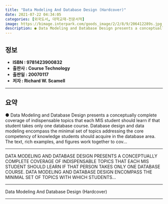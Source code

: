 ```yaml
---
title: "Data Modeling And Database Design (Hardcover)"
date: 2021-07-22 04:34:05
categories: [외국도서, 대학교재-전문서적]
image: https://bimage.interpark.com/goods_image/2/2/8/9/206412289s.jpg
description: ● Data Modeling and Database Design presents a conceptually complete coverage of indispensable topics that each MIS student should learn if that student takes
---
```


## **정보**

- **ISBN : 9781423900832**
- **출판사 : Course Technology**
- **출판일 : 20070117**
- **저자 : Richard W. Scamell**

------



## **요약**

●  Data Modeling and Database Design presents a conceptually complete coverage of indispensable topics that each MIS student should learn if that student takes only one database course. Database design and data modeling encompass the minimal set of topics addressing the core competency of knowledge students should acquire in the database area. The text, rich examples, and figures work together to cov...

------

DATA MODELING AND DATABASE DESIGN PRESENTS A CONCEPTUALLY COMPLETE COVERAGE OF INDISPENSABLE TOPICS THAT EACH MIS STUDENT SHOULD LEARN IF THAT PERSON TAKES ONLY ONE DATABASE COURSE. DATA MODELING AND DATABASE DESIGN ENCOMPASS THE MINIMAL SET OF TOPICS WITH WHICH STUDENTS... 

------


Data Modeling And Database Design (Hardcover) 

------


